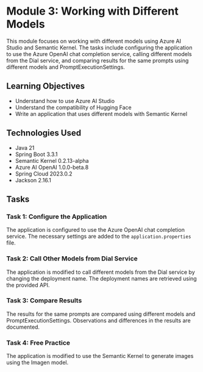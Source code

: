 # Module 3: Working with Different Models

This module focuses on working with different models using Azure AI Studio and Semantic Kernel. The tasks include configuring the application to use the Azure OpenAI chat completion service, calling different models from the Dial service, and comparing results for the same prompts using different models and PromptExecutionSettings.

## Learning Objectives

- Understand how to use Azure AI Studio
- Understand the compatibility of Hugging Face
- Write an application that uses different models with Semantic Kernel

## Technologies Used

- Java 21
- Spring Boot 3.3.1
- Semantic Kernel 0.2.13-alpha
- Azure AI OpenAI 1.0.0-beta.8
- Spring Cloud 2023.0.2
- Jackson 2.16.1

## Tasks

### Task 1: Configure the Application

The application is configured to use the Azure OpenAI chat completion service. The necessary settings are added to the `application.properties` file.

### Task 2: Call Other Models from Dial Service

The application is modified to call different models from the Dial service by changing the deployment name. The deployment names are retrieved using the provided API.

### Task 3: Compare Results

The results for the same prompts are compared using different models and PromptExecutionSettings. Observations and differences in the results are documented.

### Task 4: Free Practice

The application is modified to use the Semantic Kernel to generate images using the Imagen model.
